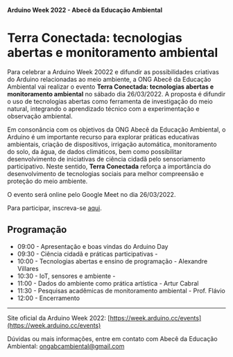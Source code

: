 **Arduino Week 2022 - Abecê da Educação Ambiental**
# Terra Conectada: tecnologias abertas e monitoramento ambiental

Para celebrar a Arduino Week 20022 e difundir as possibilidades criativas do Arduino relacionadas ao meio ambiente, a ONG Abecê da Educação Ambiental vai realizar o evento **Terra Conectada: tecnologias abertas e monitoramento ambiental** no sábado dia 26/03/2022. A proposta é difundir o uso de tecnologias abertas como ferramenta de investigação do meio natural, integrando o aprendizado técnico com a experimentação e observação ambiental. 

Em consonância com os objetivos da ONG Abecê da Educação Ambiental, o Arduino é um importante recurso para explorar práticas educativas ambientais, criação de dispositivos, irrigação automática, monitoramento do solo, da água, de dados climáticos, bem como possibilitar desenvolvimento de iniciativas de ciência cidadã pelo sensoriamento participativo. Neste sentido, **Terra Conectada** reforça a importância do desenvolvimento de tecnologias sociais para melhor compreensão e proteção do meio ambiente. 

O evento será online pelo Google Meet no dia 26/03/2022.

Para participar, inscreva-se [aqui](https://docs.google.com/forms/d/e/1FAIpQLScaPpW16FcdkYCClcYDY00NW6ylxixAA51H_mBS250NJfQYAQ/viewform).

## Programação
- 09:00 - Apresentação e boas vindas do Arduino Day
- 09:30 - Ciência cidadã e práticas participativas -
- 10:00 - Tecnologias abertas e ensino de programação - Alexandre Villares 
- 10:30 - IoT, sensores e ambiente - 
- 11:00 - Dados do ambiente como prática artística - Artur Cabral
- 11:30 - Pesquisas acadêmicas de monitoramento ambiental - Prof. Flávio
- 12:00 - Encerramento

---

Site oficial da Arduino Week 2022: [https://week.arduino.cc/events](https://week.arduino.cc/events)

Dúvidas ou mais informações, entre em contato com Abecê da Educação Ambiental: ongabcambiental@gmail.com



